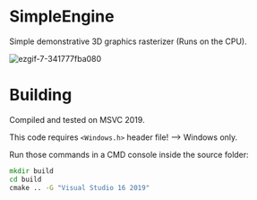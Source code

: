 # SimpleEngine
Simple demonstrative 3D graphics rasterizer (Runs on the CPU).

![ezgif-7-341777fba080](https://user-images.githubusercontent.com/15870496/114282861-2479fb80-9a4f-11eb-8c10-7a2edfecead7.gif)


# Building
Compiled and tested on MSVC 2019.

This code requires `<Windows.h>` header file! --> Windows only.

Run those commands in a CMD console inside the source folder:
```bat 
mkdir build
cd build
cmake .. -G "Visual Studio 16 2019"
```
